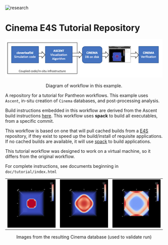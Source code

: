 ![research](https://pantheonscience.github.io/states/research.png)

# Cinema E4S Tutorial Repository 

<p align="center">
<img width="750" src="doc/img/diagram.png"/>
</p>
<p align="center">Diagram of workflow in this example.</p>

A repository for a tutorial for Pantheon workflows. This example uses `Ascent`, in-situ creation of `Cinema`
databases, and post-processing analysis. 

Build instructions embedded in this workflow are derived from the Ascent build instructions [here](https://ascent.readthedocs.io/en/latest/BuildingAscent.html). This workflow uses **spack** to build all executables, from a specific commit.

This workflow is based on one that will pull cached builds from 
a [E4S](https://e4s-project.github.io/) repository, if they exist
to speed up the build/install of requisite applications. If no cached builds are available, it will use
[spack](https://github.com/spack/spack) to build applications.

This tutorial workflow was designed to work on a virtual machine, so it differs from the original workflow.

For complete instructions, see documents beginning in `doc/tutorial/index.html` 

<p align="center">
<table>
<tr>
<td><img width="200" src="validate/data/cloverleaf3d_001.cdb/0.0/0.0_0.0_pantheon.cdb.png"</td>
<td><img width="200" src="validate/data/cloverleaf3d_001.cdb/2.0/0.0_0.0_pantheon.cdb.png"</td>
<td><img width="200" src="validate/data/cloverleaf3d_001.cdb/5.0/0.0_0.0_pantheon.cdb.png"</td>
</tr>
</table>
</p>
<p align="center">Images from the resulting Cinema database (used to validate run)</p>
